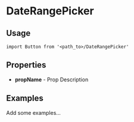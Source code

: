 # DateRangePicker

## Usage

```
import Button from '<path_to>/DateRangePicker'
```

## Properties

- **propName** - Prop Description

## Examples

Add some examples...

